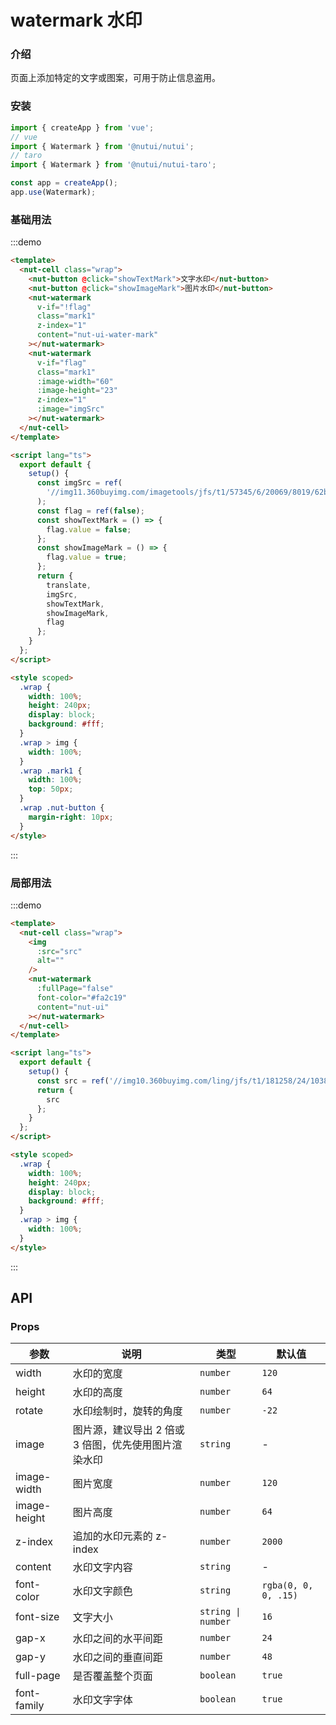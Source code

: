 # watermark 水印

### 介绍

页面上添加特定的文字或图案，可用于防止信息盗用。

### 安装

```javascript
import { createApp } from 'vue';
// vue
import { Watermark } from '@nutui/nutui';
// taro
import { Watermark } from '@nutui/nutui-taro';

const app = createApp();
app.use(Watermark);
```

### 基础用法

:::demo

```html
<template>
  <nut-cell class="wrap">
    <nut-button @click="showTextMark">文字水印</nut-button>
    <nut-button @click="showImageMark">图片水印</nut-button>
    <nut-watermark
      v-if="!flag"
      class="mark1"
      z-index="1"
      content="nut-ui-water-mark"
    ></nut-watermark>
    <nut-watermark
      v-if="flag"
      class="mark1"
      :image-width="60"
      :image-height="23"
      z-index="1"
      :image="imgSrc"
    ></nut-watermark>
  </nut-cell>
</template>

<script lang="ts">
  export default {
    setup() {
      const imgSrc = ref(
        '//img11.360buyimg.com/imagetools/jfs/t1/57345/6/20069/8019/62b995cdEd96fef03/51d3302dfeccd1d2.png'
      );
      const flag = ref(false);
      const showTextMark = () => {
        flag.value = false;
      };
      const showImageMark = () => {
        flag.value = true;
      };
      return {
        translate,
        imgSrc,
        showTextMark,
        showImageMark,
        flag
      };
    }
  };
</script>

<style scoped>
  .wrap {
    width: 100%;
    height: 240px;
    display: block;
    background: #fff;
  }
  .wrap > img {
    width: 100%;
  }
  .wrap .mark1 {
    width: 100%;
    top: 50px;
  }
  .wrap .nut-button {
    margin-right: 10px;
  }
</style>
```

:::

### 局部用法

:::demo

```html
<template>
  <nut-cell class="wrap">
    <img
      :src="src"
      alt=""
    />
    <nut-watermark
      :fullPage="false"
      font-color="#fa2c19"
      content="nut-ui"
    ></nut-watermark>
  </nut-cell>
</template>

<script lang="ts">
  export default {
    setup() {
      const src = ref('//img10.360buyimg.com/ling/jfs/t1/181258/24/10385/53029/60d04978Ef21f2d42/92baeb21f907cd24.jpg');
      return {
        src
      };
    }
  };
</script>

<style scoped>
  .wrap {
    width: 100%;
    height: 240px;
    display: block;
    background: #fff;
  }
  .wrap > img {
    width: 100%;
  }
</style>
```

:::

## API

### Props

| 参数         | 说明                                                 | 类型               | 默认值               |
| ------------ | ---------------------------------------------------- | ------------------ | -------------------- |
| width        | 水印的宽度                                           | `number`           | `120`                |
| height       | 水印的高度                                           | `number`           | `64`                 |
| rotate       | 水印绘制时，旋转的角度                               | `number`           | `-22`                |
| image        | 图片源，建议导出 2 倍或 3 倍图，优先使用图片渲染水印 | `string`           | -                    |
| image-width  | 图片宽度                                             | `number`           | `120`                |
| image-height | 图片高度                                             | `number`           | `64`                 |
| z-index      | 追加的水印元素的 z-index                             | `number`           | `2000`               |
| content      | 水印文字内容                                         | `string`           | -                    |
| font-color   | 水印文字颜色                                         | `string`           | `rgba(0, 0, 0, .15)` |
| font-size    | 文字大小                                             | `string \| number` | `16`                 |
| gap-x        | 水印之间的水平间距                                   | `number`           | `24`                 |
| gap-y        | 水印之间的垂直间距                                   | `number`           | `48`                 |
| full-page    | 是否覆盖整个页面                                     | `boolean`          | `true`               |
| font-family  | 水印文字字体                                         | `boolean`          | `true`               |
